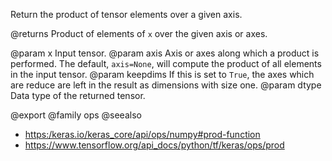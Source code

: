 Return the product of tensor elements over a given axis.

@returns
    Product of elements of `x` over the given axis or axes.

@param x Input tensor.
@param axis Axis or axes along which a product is performed. The default,
    `axis=None`, will compute the product of all elements
    in the input tensor.
@param keepdims If this is set to `True`, the axes which are reduce
    are left in the result as dimensions with size one.
@param dtype Data type of the returned tensor.

@export
@family ops
@seealso
+ <https:/keras.io/keras_core/api/ops/numpy#prod-function>
+ <https://www.tensorflow.org/api_docs/python/tf/keras/ops/prod>
